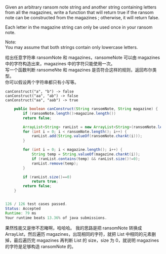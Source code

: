 Given an arbitrary ransom note string and another string containing letters from all the magazines, write a function that will return true if the ransom note can be constructed from the magazines ; otherwise, it will return false.

Each letter in the magazine string can only be used once in your ransom note.

Note:  
You may assume that both strings contain only lowercase letters.

给出任意字符串 ransomNote 和 magazines，ransomeNote 可以由 magazines 中的字符构造出来，magazines 中的字符只能使用一次。  
写一个函数判断 ransomeNte 和 magazines 是否符合这样的规则，返回布尔类型。  
你可以假设两个字符串都只有小写等。

```
canConstruct("a", "b") -> false
canConstruct("aa", "ab") -> false
canConstruct("aa", "aab") -> true
```

```java
    public boolean canConstruct(String ransomNote, String magazine) {
        if (ransomNote.length()>magazine.length())
        return false;

        ArrayList<String> ranList = new ArrayList<String>(ransomNote.length());
        for (int i = 0; i < ransomNote.length(); i++) {
            ranList.add(String.valueOf(ransomNote.charAt(i)));
        }

        for (int i = 0; i < magazine.length(); i++) {
            String temp = String.valueOf(magazine.charAt(i));
            if (ranList.contains(temp) && ranList.size()!=0);
            ranList.remove(temp);
        }

        if (ranList.size()==0)
            return true;
        return false;
    }


126 / 126 test cases passed.
Status: Accepted
Runtime: 79 ms
Your runtime beats 13.36% of java submissions.
```
果然性能又是惨不忍睹啊，哈哈哈。
我的思路是把 ransomNote 转换成 ArrayList，然后遍历 magazines，出现相同的字符，就把 List 中相同的元素删掉，最后遍历完 magazines 再判断 List 的 size，size 为 0，就说明 magazines 的字符是足够构造 ransomNote 的。
